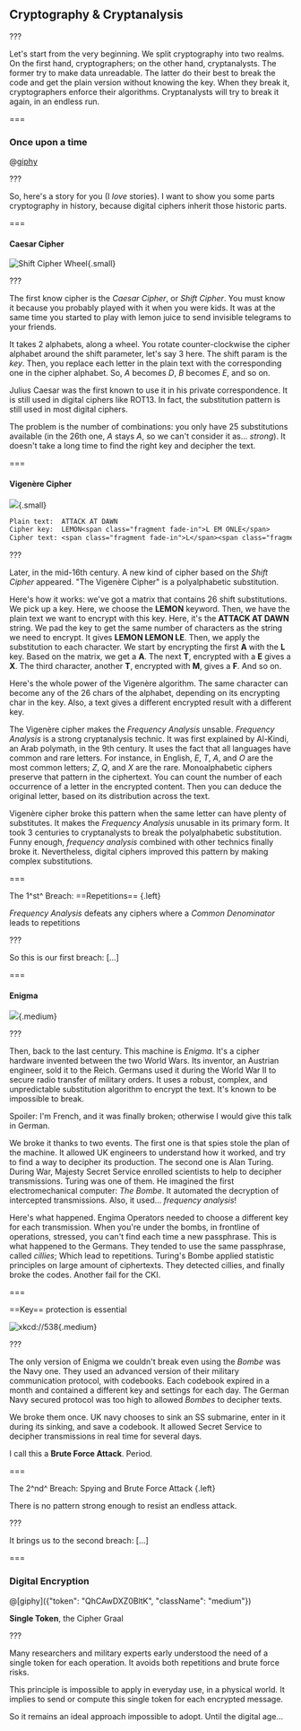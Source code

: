 <!--{section^1: data-breadcrumb="Cryptanalysis"}-->

<!--{.interleaf data-background-image="/img/unsplash/133200.jpg"}-->
<!-- Photo by Andrew Neel on Unsplash -->

## Cryptography & Cryptanalysis

???

Let's start from the very beginning. We split cryptography into two realms. On the first hand, cryptographers; on the other hand, cryptanalysts. The former try to make data unreadable. The latter do their best to break the code and get the plain version without knowing the key. When they break it, cryptographers enforce their algorithms. Cryptanalysts will try to break it again, in an endless run.

===

### Once upon a time

@[giphy]({"token":"VcizxCUIgaKpa","className":"medium"})

???

So, here's a story for you (I _love_ stories). I want to show you some parts cryptography in history, because digital ciphers inherit those historic parts.

===

#### Caesar Cipher

<!-- SVG ANIM: Shift Cipher Wheel -->

![Shift Cipher Wheel](../img/shift-cipher-wheel.png){.small}

???

The first know cipher is the _Caesar Cipher_, or _Shift Cipher_. You must know it because you probably played with it when you were kids. It was at the same time you started to play with lemon juice to send invisible telegrams to your friends.

It takes 2 alphabets, along a wheel. You rotate counter-clockwise the cipher alphabet around the shift parameter, let's say 3 here. The shift param is the _key_. Then, you replace each letter in the plain text with the corresponding one in the cipher alphabet. So, _A_ becomes _D_, _B_ becomes _E_, and so on.

Julius Caesar was the first known to use it in his private correspondence. It is still used in digital ciphers like ROT13. In fact, the substitution pattern is still used in most digital ciphers.

The problem is the number of combinations: you only have 25 substitutions available (in the 26th one, _A_ stays _A_, so we can't consider it as... _strong_). It doesn't take a long time to find the right key and decipher the text.

===

#### Vigenère Cipher

<!-- SVG ANIM: Vigenère Cipher Square -->

![](../img/vigenere-cipher.jpg){.small}
<!--{figure:.reset}-->

```txt
Plain text:  ATTACK AT DAWN
Cipher key:  LEMON<span class="fragment fade-in">L EM ONLE</span>
Cipher text: <span class="fragment fade-in">L</span><span class="fragment fade-in">X</span><span class="fragment fade-in">F</span><span class="fragment fade-in">OPV EF RNHR</span>
```

???

Later, in the mid-16th century. A new kind of cipher based on the _Shift Cipher_ appeared. "The Vigenère Cipher" is a polyalphabetic substitution.

Here's how it works: we've got a matrix that contains 26 shift substitutions. We pick up a key. Here, we choose the **LEMON** keyword. Then, we have the plain text we want to encrypt with this key. Here, it's the **ATTACK AT DAWN** string. We pad the key to get the same number of characters as the string we need to encrypt. It gives **LEMON LEMON LE**. Then, we apply the substitution to each character. We start by encrypting the first **A** with the **L** key. Based on the matrix, we get a **A**. The next **T**, encrypted with a **E** gives a **X**. The third character, another **T**, encrypted with **M**, gives a **F**. And so on.

Here's the whole power of the Vigenère algorithm. The same character can become any of the 26 chars of the alphabet, depending on its encrypting char in the key. Also, a text gives a different encrypted result with a different key.

The Vigenère cipher makes the _Frequency Analysis_ unsable. _Frequency Analysis_ is a strong cryptanalysis technic. It was first explained by Al-Kindi, an Arab polymath, in the 9th century. It uses the fact that all languages have common and rare letters. For instance, in English, _E_, _T_, _A_, and _O_ are the most common letters; _Z_, _Q_, and _X_ are the rare. Monoalphabetic ciphers preserve that pattern in the ciphertext. You can count the number of each occurrence of a letter in the encrypted content. Then you can deduce the original letter, based on its distribution across the text.

Vigenère cipher broke this pattern when the same letter can have plenty of substitutes. It makes the _Frequency Analysis_ unusable in its primary form. It took 3 centuries to cryptanalysts to break the polyalphabetic substitution. Funny enough, _frequency analysis_ combined with other technics finally broke it. Nevertheless, digital ciphers improved this pattern by making complex substitutions.

===

The 1^st^ Breach: ==Repetitions== {.left}

_Frequency Analysis_
defeats any ciphers where a
_Common Denominator_
leads to repetitions
<!--{p:.punchline}-->

???

So this is our first breach: [...]

===

#### Enigma

![](../img/enigma.jpg){.medium}

???

Then, back to the last century. This machine is _Enigma_. It's a cipher hardware invented between the two World Wars. Its inventor, an Austrian engineer, sold it to the Reich. Germans used it during the World War II to secure radio transfer of military orders. It uses a robust, complex, and unpredictable substitution algorithm to encrypt the text. It's known to be impossible to break.

Spoiler: I'm French, and it was finally broken; otherwise I would give this talk in German.

We broke it thanks to two events. The first one is that spies stole the plan of the machine. It allowed UK engineers to understand how it worked, and try to find a way to decipher its production. The second one is Alan Turing. During War, Majesty Secret Service enrolled scientists to help to decipher transmissions. Turing was one of them. He imagined the first electromechanical computer: _The Bombe_. It automated the decryption of intercepted transmissions. Also, it used... _frequency analysis_!

Here's what happened. Engima Operators needed to choose a different key for each transmission. When you're under the bombs, in frontline of operations, stressed, you can't find each time a new passphrase. This is what happened to the Germans. They tended to use the same passphrase, called _cillies_; Which lead to repetitions. Turing's Bombe applied statistic principles on large amount of ciphertexts. They detected cillies, and finally broke the codes. Another fail for the CKI.

===

==Key== protection is essential

![xkcd://538](https://imgs.xkcd.com/comics/security.png){.medium}

???

The only version of Enigma we couldn't break even using the _Bombe_ was the Navy one. They used an advanced version of their military communication protocol, with codebooks. Each codebook expired in a month and contained a different key and settings for each day. The German Navy secured protocol was too high to allowed _Bombes_ to decipher texts.

We broke them once. UK navy chooses to sink an SS submarine, enter in it during its sinking, and save a codebook. It allowed Secret Service to decipher transmissions in real time for several days.

I call this a **Brute Force Attack**. Period.

===

The 2^nd^ Breach: Spying and Brute Force Attack {.left}

There is no pattern strong enough to resist an endless attack.
<!--{p:.punchline}-->

???

It brings us to the second breach: [...]

===

### Digital Encryption


@[giphy]({"token": "QhCAwDXZ0BltK", "className": "medium"})

**Single Token**, the Cipher Graal

???

Many researchers and military experts early understood the need of a single token for each operation. It avoids both repetitions and brute force risks.

This principle is impossible to apply in everyday use, in a physical world. It implies to send or compute this single token for each encrypted message.

So it remains an ideal approach impossible to adopt. Until the digital age...
